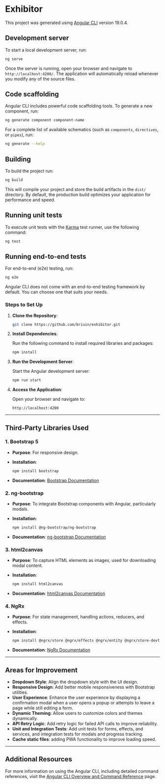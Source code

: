 # Exhibitor

This project was generated using [Angular CLI](https://github.com/angular/angular-cli) version 19.0.4.

## Development server

To start a local development server, run:

```bash
ng serve
```

Once the server is running, open your browser and navigate to `http://localhost:4200/`. The application will automatically reload whenever you modify any of the source files.

## Code scaffolding

Angular CLI includes powerful code scaffolding tools. To generate a new component, run:

```bash
ng generate component component-name
```

For a complete list of available schematics (such as `components`, `directives`, or `pipes`), run:

```bash
ng generate --help
```

## Building

To build the project run:

```bash
ng build
```

This will compile your project and store the build artifacts in the `dist/` directory. By default, the production build optimizes your application for performance and speed.

## Running unit tests

To execute unit tests with the [Karma](https://karma-runner.github.io) test runner, use the following command:

```bash
ng test
```

## Running end-to-end tests

For end-to-end (e2e) testing, run:

```bash
ng e2e
```

Angular CLI does not come with an end-to-end testing framework by default. You can choose one that suits your needs.

### Steps to Set Up

1. **Clone the Repository**:

   ```bash
   git clone https://github.com/briuin/exhibitor.git
   ```

2. **Install Dependencies**:

   Run the following command to install required libraries and packages:

   ```bash
   npm install
   ```

3. **Run the Development Server**:

   Start the Angular development server:

   ```bash
   npm run start
   ```

4. **Access the Application**:

   Open your browser and navigate to:

   ```
   http://localhost:4200
   ```

---

## Third-Party Libraries Used

### 1. **Bootstrap 5**
- **Purpose**: For responsive design.
- **Installation**:

  ```bash
  npm install bootstrap
  ```

- **Documentation**: [Bootstrap Documentation](https://getbootstrap.com/)

### 2. **ng-bootstrap**
- **Purpose**: To integrate Bootstrap components with Angular, particularly modals.
- **Installation**:

  ```bash
  npm install @ng-bootstrap/ng-bootstrap
  ```

- **Documentation**: [ng-bootstrap Documentation](https://ng-bootstrap.github.io/)

### 3. **html2canvas**
- **Purpose**: To capture HTML elements as images, used for downloading modal content.
- **Installation**:

  ```bash
  npm install html2canvas
  ```

- **Documentation**: [html2canvas Documentation](https://html2canvas.hertzen.com/)

### 4. **NgRx**
- **Purpose**: For state management, handling actions, reducers, and effects.
- **Installation**:

  ```bash
  npm install @ngrx/store @ngrx/effects @ngrx/entity @ngrx/store-devtools
  ```

- **Documentation**: [NgRx Documentation](https://ngrx.io/)

---

## Areas for Improvement

- **Dropdown Style**: Align the dropdown style with the UI design.
- **Responsive Design**: Add better mobile responsiveness with Bootstrap utilities.
- **User Experience**: Enhance the user experience by displaying a confirmation modal when a user opens a popup or attempts to leave a page while still editing a form.
- **Dynamic Theming**: Allow users to customize colors and themes dynamically.
- **API Retry Logic**: Add retry logic for failed API calls to improve reliability.
- **Unit and Integration Tests**: Add unit tests for forms, effects, and services, and integration tests for modals and progress tracking.
- **Cache static files**: adding PWA functionality to improve loading speed.

---

## Additional Resources

For more information on using the Angular CLI, including detailed command references, visit the [Angular CLI Overview and Command Reference](https://angular.dev/tools/cli) page.
